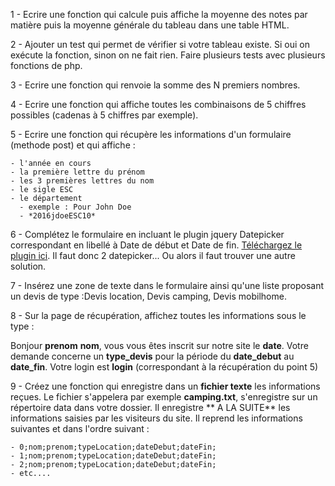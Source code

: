 1 - Ecrire une fonction qui calcule puis affiche la moyenne des notes par matière puis la moyenne générale du tableau dans une table HTML.

2 - Ajouter un test qui permet de vérifier si votre tableau existe. Si oui on exécute la fonction, sinon on ne fait rien. Faire plusieurs tests avec plusieurs fonctions de php.

3 -  Ecrire une fonction qui renvoie la somme des N premiers nombres.

4 -  Ecrire une fonction qui affiche toutes les combinaisons de 5 chiffres possibles (cadenas à 5 chiffres par exemple).

5 - Ecrire une fonction qui récupère les informations d'un formulaire (methode post) et qui affiche :

    - l'année en cours
    - la première lettre du prénom
    - les 3 premières lettres du nom
    - le sigle ESC
    - le département
      - exemple : Pour John Doe
      - *2016jdoeESC10*

6 - Complétez le formulaire en incluant le plugin jquery Datepicker correspondant en libellé à Date de début et Date de fin. [Téléchargez le plugin ici](https://jqueryui.com/datepicker/). Il faut donc 2 datepicker... Ou alors il faut trouver une autre solution.

7 - Insérez une zone de texte dans le formulaire ainsi qu'une liste proposant un devis de type :Devis location, Devis camping, Devis mobilhome.

8 - Sur la page de récupération, affichez toutes les informations sous le type :

Bonjour **prenom** **nom**, vous vous êtes inscrit sur notre site le **date**. Votre demande concerne un **type_devis** pour la période du **date_debut** au **date_fin**. Votre login est **login** (correspondant à la récupération du point 5)

 9 - Créez une fonction qui enregistre dans un **fichier texte** les informations reçues. Le fichier s'appelera par exemple **camping.txt**, s'enregistre sur un répertoire data dans votre dossier. Il enregistre ** A LA SUITE** les informations saisies par les visiteurs du site. Il reprend les informations suivantes et dans l'ordre suivant :

    - 0;nom;prenom;typeLocation;dateDebut;dateFin;
    - 1;nom;prenom;typeLocation;dateDebut;dateFin;
    - 2;nom;prenom;typeLocation;dateDebut;dateFin;
    - etc....
